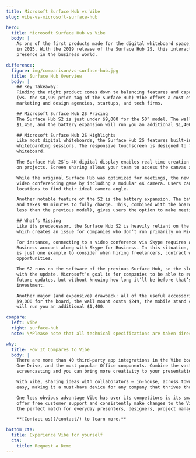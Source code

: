 ```yaml
---
title: Microsoft Surface Hub vs Vibe
slug: vibe-vs-microsoft-surface-hub

hero:
  title: Microsoft Surface Hub vs Vibe
  body: |
    As one of the first products made for the digital whiteboard space, Microsoft’s Surface Hub made its debut
    in 2015. With the 2019 release of the Surface Hub 2S, this interactive whiteboard continues to establish its
    presence in the business world.

difference:
  figure: img/comparison/vs-surface-hub.jpg
  title: Surface Hub Overview
  body: |
    ## Key Takeaway:
    Finding the right product comes down to balancing features and capabilities with budget. Priced at $2,999
    (vs. the $8,999 price tag of the Surface Hub) Vibe offers a cost effective solution for small- to mid- sized
    marketing and design agencies, startups, and tech firms.

    ## Microsoft Surface Hub 2S Pricing
    The Surface Hub S2 is just under $9,000 for the 50” model. The wall mount costs $249, the mobile stand costs
    $1,450, and the battery expansion will run you an additional $1,400.

    ## Microsoft Surface Hub 2S Highlights
    Like most digital whiteboards, the Surface Hub 2S features built-in technology for video conferences and
    whiteboarding sessions. The responsive touchscreen is designed to feel as natural as drawing on a traditional
    whiteboard.

    The Surface Hub 2S’s 4K digital display enables real-time creation so you can work alongside your colleagues
    on projects. Screen sharing allows your team to access the canvas and share Office 365 files.

    While the original Surface Hub was optimized for meetings, the new edition goes a step further in upping its
    video conferencing game by including a modular 4K camera. Users can select from a few different plug-in
    locations to find their ideal camera angle.

    Another notable feature of the S2 is the battery expansion. The battery holds a two-hour charge 
    and takes 90 minutes to fully charge. This, combined with the board’s slimmed down design (weighing 40 percent
    less than the previous model), gives users the option to make meetings mobile.

    ## What’s Missing
    Like its predecessor, the Surface Hub S2 is heavily reliant on the Universal Windows 10 application system,
    which creates an issue for companies who don’t run primarily on Microsoft software.

    For instance, connecting to a video conference via Skype requires an Exchange Server or an Office 365 for
    Business account along with Skype for Business. In this situation, calling non-Skype users isn’t easy, and
    is just one example to consider when hiring freelancers, contract workers, or creating future remote work
    opportunities.

    The S2 runs on the software of the previous Surface Hub, so the sleeker hardware is the most notable change
    with the update. Microsoft’s goal is for companies to be able to switch out the central processing unit with
    future updates, but without knowing how long it’ll be before that’s possible, purchasing the S2 is a big
    investment.

    Another major (and expensive) drawback: all of the useful accessories cost extra. So on top of paying around
    $9,000 for the board, the wall mount costs $249, the mobile stand costs $1,450, and the battery expansion
    will run you an additional $1,400.

compare:
  left: vibe
  right: surface-hub
  note: \*Please note that all technical specifications are taken directly from Surface Hub’s website.

why:
  title: How It Compares to Vibe
  body: |
    There are more than 40 third-party app integrations in the Vibe board, and that includes Microsoft Teams,
    One Drive, and the most popular Office components. Combine the vast integration opportunities with wireless
    screencasting and you can bring more creativity to your presentations without limiting which apps you can use.

    With Vibe, sharing ideas with collaborators — in-house, across town, or around the world — is intuitive and
    easy, making it a must-have device for any company that thrives thanks to a network of remote workers.

    One less obvious advantage Vibe has over its competitors is its small production and development team. They
    offer free customer support and consistently make changes to the VibeOS based on user requests, making it
    the perfect match for everyday presenters, designers, project managers, and remote workers.

    **[Contact us](/contact/) to learn more.**

bottom_cta:
  title: Experience Vibe for yourself
  cta:
    title: Request a Demo
---
```

